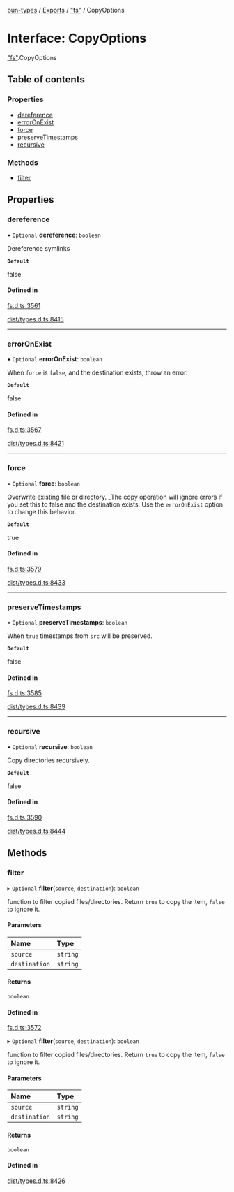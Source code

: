 [bun-types](../README.md) / [Exports](../modules.md) / ["fs"](../modules/fs_.md) / CopyOptions

# Interface: CopyOptions

["fs"](../modules/fs_.md).CopyOptions

## Table of contents

### Properties

- [dereference](fs_.CopyOptions.md#dereference)
- [errorOnExist](fs_.CopyOptions.md#erroronexist)
- [force](fs_.CopyOptions.md#force)
- [preserveTimestamps](fs_.CopyOptions.md#preservetimestamps)
- [recursive](fs_.CopyOptions.md#recursive)

### Methods

- [filter](fs_.CopyOptions.md#filter)

## Properties

### dereference

• `Optional` **dereference**: `boolean`

Dereference symlinks

**`Default`**

false

#### Defined in

[fs.d.ts:3561](https://github.com/valgaze/bun-types/blob/5e53f27/fs.d.ts#L3561)

[dist/types.d.ts:8415](https://github.com/valgaze/bun-types/blob/5e53f27/dist/types.d.ts#L8415)

___

### errorOnExist

• `Optional` **errorOnExist**: `boolean`

When `force` is `false`, and the destination
exists, throw an error.

**`Default`**

false

#### Defined in

[fs.d.ts:3567](https://github.com/valgaze/bun-types/blob/5e53f27/fs.d.ts#L3567)

[dist/types.d.ts:8421](https://github.com/valgaze/bun-types/blob/5e53f27/dist/types.d.ts#L8421)

___

### force

• `Optional` **force**: `boolean`

Overwrite existing file or directory. _The copy
operation will ignore errors if you set this to false and the destination
exists. Use the `errorOnExist` option to change this behavior.

**`Default`**

true

#### Defined in

[fs.d.ts:3579](https://github.com/valgaze/bun-types/blob/5e53f27/fs.d.ts#L3579)

[dist/types.d.ts:8433](https://github.com/valgaze/bun-types/blob/5e53f27/dist/types.d.ts#L8433)

___

### preserveTimestamps

• `Optional` **preserveTimestamps**: `boolean`

When `true` timestamps from `src` will
be preserved.

**`Default`**

false

#### Defined in

[fs.d.ts:3585](https://github.com/valgaze/bun-types/blob/5e53f27/fs.d.ts#L3585)

[dist/types.d.ts:8439](https://github.com/valgaze/bun-types/blob/5e53f27/dist/types.d.ts#L8439)

___

### recursive

• `Optional` **recursive**: `boolean`

Copy directories recursively.

**`Default`**

false

#### Defined in

[fs.d.ts:3590](https://github.com/valgaze/bun-types/blob/5e53f27/fs.d.ts#L3590)

[dist/types.d.ts:8444](https://github.com/valgaze/bun-types/blob/5e53f27/dist/types.d.ts#L8444)

## Methods

### filter

▸ `Optional` **filter**(`source`, `destination`): `boolean`

function to filter copied files/directories. Return
`true` to copy the item, `false` to ignore it.

#### Parameters

| Name | Type |
| :------ | :------ |
| `source` | `string` |
| `destination` | `string` |

#### Returns

`boolean`

#### Defined in

[fs.d.ts:3572](https://github.com/valgaze/bun-types/blob/5e53f27/fs.d.ts#L3572)

▸ `Optional` **filter**(`source`, `destination`): `boolean`

function to filter copied files/directories. Return
`true` to copy the item, `false` to ignore it.

#### Parameters

| Name | Type |
| :------ | :------ |
| `source` | `string` |
| `destination` | `string` |

#### Returns

`boolean`

#### Defined in

[dist/types.d.ts:8426](https://github.com/valgaze/bun-types/blob/5e53f27/dist/types.d.ts#L8426)
